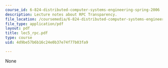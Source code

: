 ```yaml
---
course_id: 6-824-distributed-computer-systems-engineering-spring-2006
description: Lecture notes about RPC Transparency.
file_location: /coursemedia/6-824-distributed-computer-systems-engineering-spring-2006/4d9be57b6b16c24e0b37e74f77b03fa9_lec5_rpc.pdf
file_type: application/pdf
layout: pdf
title: lec5_rpc.pdf
type: course
uid: 4d9be57b6b16c24e0b37e74f77b03fa9

---
```

None